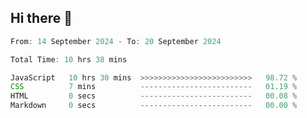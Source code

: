 ## Hi there 👋
<!--START_SECTION:Muni-->

```Javascript
From: 14 September 2024 - To: 20 September 2024

Total Time: 10 hrs 38 mins

JavaScript   10 hrs 30 mins  >>>>>>>>>>>>>>>>>>>>>>>>>   98.72 %
CSS          7 mins          -------------------------   01.19 %
HTML         0 secs          -------------------------   00.08 %
Markdown     0 secs          -------------------------   00.00 %
```

<!--END_SECTION:Muni-->
